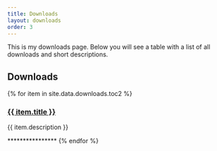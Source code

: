 ```yaml
---
title: Downloads
layout: downloads
order: 3
---
```

This is my downloads page. Below you will see a table with a list of all downloads and short descriptions.

<h2>Downloads</h2>
{% for item in site.data.downloads.toc2 %}
<h3><a href="{{ item.url }}">{{ item.title }}</a></h3>
<p>{{ item.description }}</p>
****************
{% endfor %}